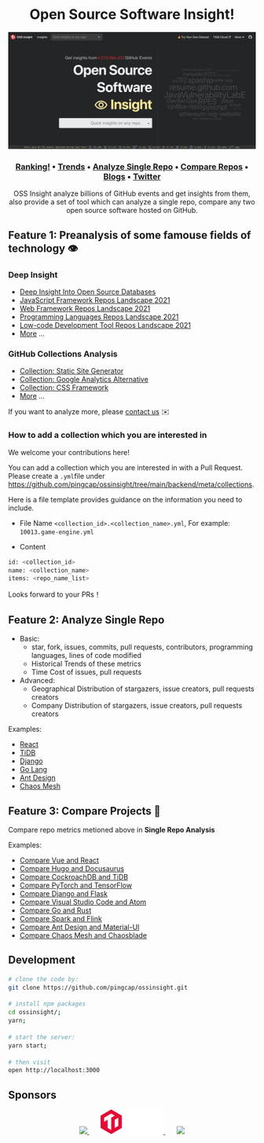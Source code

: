 <h1 align="center">Open Source Software Insight!</h1>

<a href="https://ossinsight.io">
  <img src="/static/img/screenshots/homepage.png"
</a>

<h3 align="center">
  <b><a href="https://ossinsight.io/collections/open-source-database">Ranking!</a></b>
  •
  <b><a href="https://ossinsight.io/collections/open-source-database/trends/">Trends</a></b>
  •
  <a href="https://ossinsight.io/analyze/pingcap/tidb">Analyze Single Repo</a>
  •
  <a href="https://ossinsight.io/analyze/vuejs/vue?vs=facebook%2Freact">Compare Repos</a>
  •
  <a href="https://ossinsight.io/blog">Blogs</a>
  •
  <a href="https://twitter.com/OSSInsight">Twitter</a>
</h3>

<p align="center">
OSS Insight analyze billions of GitHub events and get insights from them, also provide a set of tool which can analyze a single repo, compare any two open source software hosted on GitHub.
</p>

## Feature 1: Preanalysis of some famouse fields of technology 👁️

### Deep Insight
* [Deep Insight Into Open Source Databases](https://ossinsight.io/blog/deep-insight-into-open-source-databases)
* [JavaScript Framework Repos Landscape 2021](https://ossinsight.io/blog/deep-insight-into-js-framework-2021)
* [Web Framework Repos Landscape 2021](https://ossinsight.io/blog/deep-insight-into-web-framework-2021)
* [Programming Languages Repos Landscape 2021](https://ossinsight.io/blog/deep-insight-into-programming-languages-2021)
* [Low-code Development Tool Repos Landscape 2021](https://ossinsight.io/blog/deep-insight-into-lowcode-development-tools-2021)
* [More](https://ossinsight.io/blog) ...

### GitHub Collections Analysis
* [Collection: Static Site Generator](https://ossinsight.io/collections/static-site-generator)
* [Collection: Google Analytics Alternative](https://ossinsight.io/collections/google-analytics-alternative)
* [Collection: CSS Framework](https://ossinsight.io/collections/css-framework)
* [More](https://ossinsight.io/collections/open-source-database) ...

If you want to analyze more, please [contact us](https://ossinsight.io/about/#contact) ✉️

### How to add a collection which you are interested in

We welcome your contributions here! 

You can add a collection which you are interested in with a Pull Request. Please create a `.yml`file under https://github.com/pingcap/ossinsight/tree/main/backend/meta/collections.

Here is a file template provides guidance on the information you need to include.

* File Name
`<collection_id>.<collection_name>.yml`, For example: `10013.game-engine.yml`

* Content

```bash
id: <collection_id>
name: <collection_name>
items: <repo_name_list>
```

Looks forward to your PRs！

## Feature 2: Analyze Single Repo
  
* Basic:
  * star, fork, issues, commits, pull requests, contributors, programming languages, lines of code modified
  * Historical Trends of these metrics
  * Time Cost of issues, pull requests
* Advanced:
  * Geographical Distribution of stargazers, issue creators, pull requests creators
  * Company Distribution of stargazers, issue creators, pull requests creators
  
Examples:
* [React](https://ossinsight.io/analyze/facebook/react)
* [TiDB](https://ossinsight.io/analyze/pingcap/tidb)
* [Django](https://ossinsight.io/analyze/django/django)
* [Go Lang](https://ossinsight.io/analyze/golang/go)
* [Ant Design](https://ossinsight.io/analyze/ant-design/ant-design)
* [Chaos Mesh](https://ossinsight.io/analyze/chaos-mesh/chaos-mesh)

## Feature 3: Compare Projects 🔨
  
Compare repo metrics metioned above in **Single Repo Analysis**

Examples:
* [Compare Vue and React](https://ossinsight.io/analyze/vuejs/vue?vs=facebook/react)
* [Compare Hugo and Docusaurus](https://ossinsight.io/analyze/gohugoio/hugo?vs=facebook/docusaurus)
* [Compare CockroachDB and TiDB](https://ossinsight.io/analyze/pingcap/tidb?vs=cockroachdb/cockroach)
* [Compare PyTorch and TensorFlow](https://ossinsight.io/analyze/pytorch/pytorch?vs=tensorflow/tensorflow)
* [Compare Django and Flask](https://ossinsight.io/analyze/django/django?vs=pallets/flask)
* [Compare Visual Studio Code and Atom](https://ossinsight.io/analyze/microsoft/vscode?vs=atom/atom)
* [Compare Go and Rust](https://ossinsight.io/analyze/golang/go?vs=rust-lang/rust)
* [Compare Spark and Flink](https://ossinsight.io/analyze/apache/spark?vs=apache/flink)
* [Compare Ant Design and Material-UI](https://ossinsight.io/analyze/ant-design/ant-design?vs=mui/material-ui)
* [Compare Chaos Mesh and Chaosblade](https://ossinsight.io/analyze/chaos-mesh/chaos-mesh?vs=chaosblade-io/chaosblade)

## Development

```bash
# clone the code by:
git clone https://github.com/pingcap/ossinsight.git

# install npm packages
cd ossinsight/;
yarn;

# start the server:
yarn start;

# then visit
open http://localhost:3000
```

## Sponsors

<div align="center">
  <a href="https://en.pingcap.com">
    <img src="/static/img/pingcap_logo.png" height=50 />
  </a>
  &nbsp;
  &nbsp;
  &nbsp;
  <a href="https://en.pingcap.com/community">
    <img src="/static/img/tidb_logo.png" height=50 />
  </a>
  &nbsp;
  &nbsp;
  &nbsp;
  <a href="https://en.pingcap.com/tidb-cloud">
    <img src="/static/img/tidb_cloud_logo.png" height=50 />
  </a>
</div>
